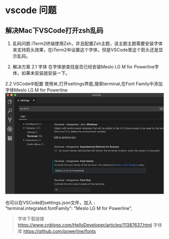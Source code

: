 # vscode 问题
## 解决Mac下VSCode打开zsh乱码

1. 乱码问题
iTerm2终端使用Zsh，并且配置Zsh主题，该主题主题需要安装字体来支持箭头效果，在iTerm2中设置这个字体，但是VSCode里这个箭头还是显示乱码。

2. 解决方案
2.1 字体
在字体册查找是否已经安装Meslo LG M for Powerline字体，如果未安装就安装一下。

2.2 VSCode中配置
使用⌘,打开settings界面,搜索terminal,在Font Family中添加字体Meslo LG M for Powerline
![vscode setting](./images/vscode.png)

也可以在VSCode的settings.json文件，加入 : "terminal.integrated.fontFamily": "Meslo LG M for Powerline",

> 字体下载链接 https://www.cnblogs.com/HelloDeveloper/articles/11387637.html
> 字体库 https://github.com/powerline/fonts